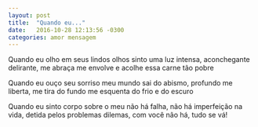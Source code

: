 ```yaml
---
layout: post
title:  "Quando eu..."
date:   2016-10-28 12:13:56 -0300
categories: amor mensagem
---
```

Quando eu olho em seus lindos olhos
sinto uma luz intensa, aconchegante
delirante, me abraça me envolve
e acolhe essa carne tão pobre

Quando eu ouço seu sorriso
meu mundo sai do abismo, profundo
me liberta, me tira do fundo
me esquenta do frio e do escuro

Quando eu sinto corpo sobre o meu
não há falha, não há imperfeição
na vida, detida pelos problemas
dilemas, com você não há, tudo se vá!
